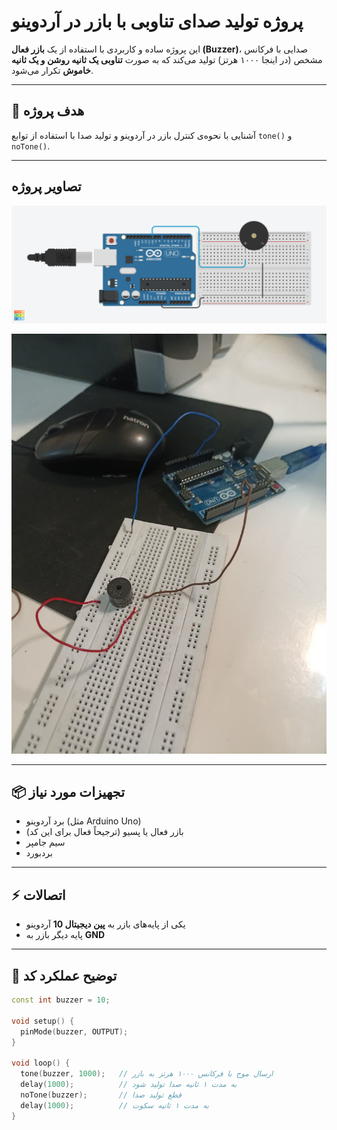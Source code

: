 # پروژه تولید صدای تناوبی با بازر در آردوینو

این پروژه ساده و کاربردی با استفاده از یک **بازر فعال (Buzzer)**، صدایی با فرکانس مشخص (در اینجا ۱۰۰۰ هرتز) تولید می‌کند که به صورت **تناوبی یک ثانیه روشن و یک ثانیه خاموش** تکرار می‌شود.

---

## 🎯 هدف پروژه

آشنایی با نحوه‌ی کنترل بازر در آردوینو و تولید صدا با استفاده از توابع `tone()` و `noTone()`.

---

## تصاویر پروژه

![پروژه در حال اجرا](images/buzzer.png)

![پروژه در حال اجرا](images/buzzer2.jpg)

---

## 📦 تجهیزات مورد نیاز

- برد آردوینو (مثل Arduino Uno)
- بازر فعال یا پسیو (ترجیحاً فعال برای این کد)
- سیم جامپر
- بردبورد

---

## ⚡ اتصالات

- یکی از پایه‌های بازر به **پین دیجیتال 10** آردوینو  
- پایه دیگر بازر به **GND**

---

## 🧠 توضیح عملکرد کد

```cpp
const int buzzer = 10; 

void setup() { 
  pinMode(buzzer, OUTPUT); 
} 

void loop() { 
  tone(buzzer, 1000);   // ارسال موج با فرکانس ۱۰۰۰ هرتز به بازر
  delay(1000);          // به مدت ۱ ثانیه صدا تولید شود
  noTone(buzzer);       // قطع تولید صدا
  delay(1000);          // به مدت ۱ ثانیه سکوت
}
